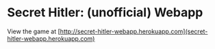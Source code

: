 # Secret Hitler: (unofficial) Webapp

View the game at [http://secret-hitler-webapp.herokuapp.com](secret-hitler-webapp.herokuapp.com)